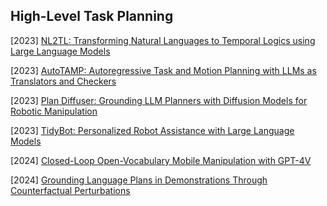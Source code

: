 ## High-Level Task Planning

[2023] [NL2TL: Transforming Natural Languages to Temporal Logics using Large Language Models](https://arxiv.org/abs/2305.07766)

[2023] [AutoTAMP: Autoregressive Task and Motion Planning with LLMs as Translators and Checkers](https://arxiv.org/abs/2306.06531)

[2023] [Plan Diffuser: Grounding LLM Planners with Diffusion Models for Robotic Manipulation](https://openreview.net/forum?id=2a3sgm5YeX)

[2023] [TidyBot: Personalized Robot Assistance with Large Language Models](https://arxiv.org/abs/2305.05658)

[2024] [Closed-Loop Open-Vocabulary Mobile Manipulation with GPT-4V](https://arxiv.org/abs/2404.10220)

[2024] [Grounding Language Plans in Demonstrations Through Counterfactual Perturbations](https://arxiv.org/abs/2403.17124)